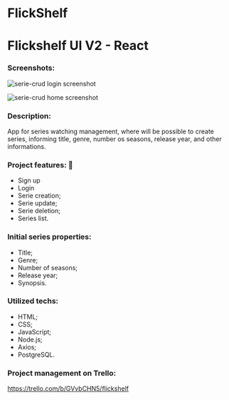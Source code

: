 # FlickShelf

# Flickshelf UI V2 - React

### Screenshots:
![serie-crud login screenshot](./web/png/login.png)

![serie-crud home screenshot](./web/png/image.png)

### Description:
App for series watching management, where will be possible to create series, informing title, genre, number os seasons, release year, and other informations.

### Project features: 🚀
- Sign up
- Login
- Serie creation;
- Serie update;
- Serie deletion;
- Series list.

### Initial series properties:
- Title;
- Genre;
- Number of seasons;
- Release year;
- Synopsis.

### Utilized techs:
- HTML;
- CSS;
- JavaScript;
- Node.js;
- Axios;
- PostgreSQL.

### Project management on Trello: 
https://trello.com/b/GVvbCHN5/flickshelf
